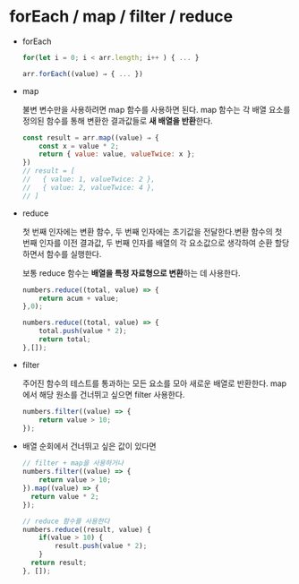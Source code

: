 # forEach / map / filter / reduce

- forEach
    
    ```jsx
    for(let i = 0; i < arr.length; i++ ) { ... }
    
    arr.forEach((value) ⇒ { ... })
    ```
    
- map
    
    불변 변수만을 사용하려면 map 함수를 사용하면 된다. map 함수는 각 배열 요소를 정의된 함수를 통해 변환한 결과값들로 **새 배열을 반환**한다.
    
    ```jsx
    const result = arr.map((value) ⇒ { 
    	const x = value * 2; 
    	return { value: value, valueTwice: x };
    })
    // result = [
    //   { value: 1, valueTwice: 2 },
    //   { value: 2, valueTwice: 4 },
    // ] 
    ```
    
- reduce
    
    첫 번째 인자에는 변환 함수, 두 번째 인자에는 초기값을 전달한다.변환 함수의 첫 번째 인자를 이전 결과값, 두 번째 인자를 배열의 각 요소값으로 생각하여 순환 할당하면서 함수를 실행한다.
    
    보통 reduce 함수는 **배열을 특정 자료형으로 변환**하는 데 사용한다. 
    
    ```jsx
    numbers.reduce((total, value) => {
    	return acum + value;
    },0);
    
    numbers.reduce((total, value) => {
    	total.push(value * 2);
    	return total;
    },[]);
    ```
    
- filter
    
    주어진 함수의 테스트를 통과하는 모든 요소를 모아 새로운 배열로 반환한다. map에서 해당 원소를 건너뛰고 싶으면 filter 사용한다.
    
    ```jsx
    numbers.filter((value) => {
    	return value > 10;
    });
    ```
    
- 배열 순회에서 건너뛰고 싶은 값이 있다면
    
    ```jsx
    // filter + map을 사용하거나
    numbers.filter((value) => {
    	return value > 10;
    }).map((value) => {
      return value * 2;
    });
    
    // reduce 함수를 사용한다
    numbers.reduce((result, value) {
    	if(value > 10) {
    		result.push(value * 2);
    	}
      return result;
    }, []);
    ```